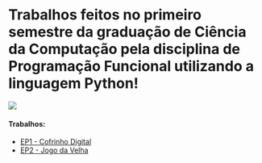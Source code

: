 # Trabalhos feitos no primeiro semestre da graduação de Ciência da Computação pela disciplina de Programação Funcional utilizando a linguagem Python!
![](https://img.olhardigital.com.br/wp-content/uploads/2020/04/20200423030657-1131x450.jpg)

#### Trabalhos:
- [EP1 - Cofrinho Digital](https://github.com/guicosme1/jogodavelha/blob/main/cc1/cofrinho.py)
- [EP2 - Jogo da Velha](https://github.com/guicosme1/jogodavelha/blob/main/cc1/jogodavelha.py)
#
